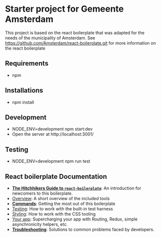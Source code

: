 
# Starter project for Gemeente Amsterdam

This project is based on the react boilerplate that was adapted for the needs of the municipality of Amsterdam. 
See https://github.com/Amsterdam/react-boilerplate.git for more information on the react boilerplate

## Requirements
- npm

## Installations
- npm install

## Development
- NODE_ENV=development npm start:dev
- Open the server at http://localhost:3001/

## Testing
- NODE_ENV=development npm run test


## React boilerplate Documentation

* [**The Hitchhikers Guide to `react-boilerplate`**](docs/general/introduction.md): An introduction for newcomers to this boilerplate.
* [Overview](docs/general): A short overview of the included tools
* [**Commands**](docs/general/commands.md): Getting the most out of this boilerplate
* [Testing](docs/testing): How to work with the built-in test harness
* [Styling](docs/css): How to work with the CSS tooling
* [Your app](docs/js): Supercharging your app with Routing, Redux, simple
  asynchronicity helpers, etc.
* [**Troubleshooting**](docs/general/gotchas.md): Solutions to common problems faced by developers.

